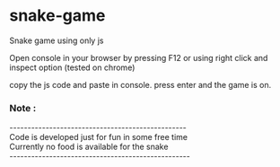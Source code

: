 # snake-game
Snake game using only js

Open console in your browser by pressing F12 or using right click and inspect option (tested on chrome)

copy the js code and paste in console.
press enter and the game is on.


<h3>Note :</h3>
-------------------------------------------------<br />
Code is developed just for fun  in some free time<br />
Currently no food is available for the snake<br />
--------------------------------------------------<br />
